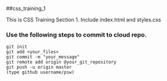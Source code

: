 ##css_training_1

This is CSS Training Section 1.
Include index.html and styles.css

### Use the following steps to commit to cloud repo.
```
git init
git add <your_files>
git commit -m "your_message"
git remote add origin @your_git_repository
git push -u origin master
(type github username/psw)
```
